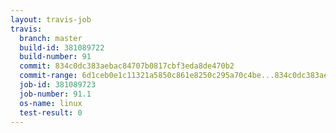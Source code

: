 ```yaml
---
layout: travis-job
travis:
  branch: master
  build-id: 381089722
  build-number: 91
  commit: 834c0dc383aebac84707b0817cbf3eda8de470b2
  commit-range: 6d1ceb0e1c11321a5850c861e8250c295a70c4be...834c0dc383aebac84707b0817cbf3eda8de470b2
  job-id: 381089723
  job-number: 91.1
  os-name: linux
  test-result: 0
---
```

